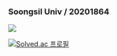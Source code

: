### Soongsil Univ / 20201864 

<img src="https://img.shields.io/badge/JAVA-FF6550?style=for-the-badge&logo=JAVA&logoColor=white">


[![Solved.ac 프로필](http://mazassumnida.wtf/api/v2/generate_badge?boj=youk6767)](https://solved.ac/youk6767)

